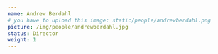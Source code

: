 ```yaml
---
name: Andrew Berdahl
# you have to upload this image: static/people/andrewberdahl.png
picture: /img/people/andrewberdahl.jpg
status: Director
weight: 1
---
```

